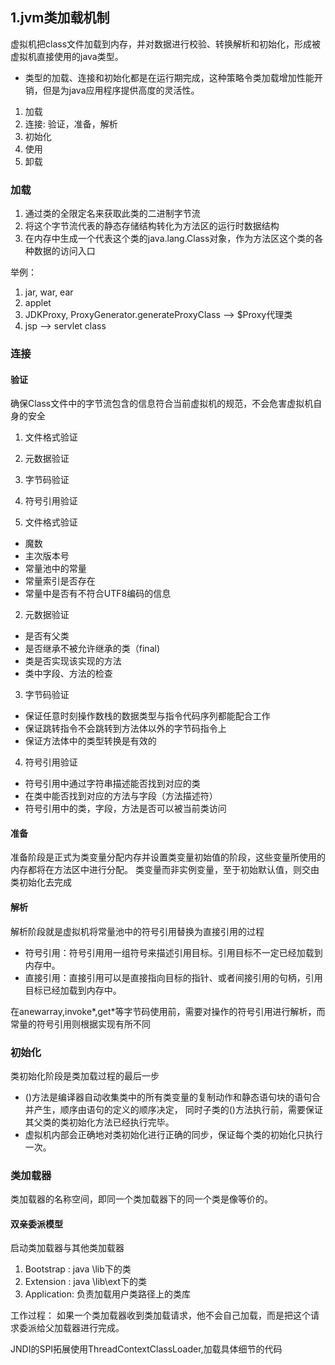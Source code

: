 
## 1.jvm类加载机制
虚拟机把class文件加载到内存，并对数据进行校验、转换解析和初始化，形成被虚拟机直接使用的java类型。
* 类型的加载、连接和初始化都是在运行期完成，这种策略令类加载增加性能开销，但是为java应用程序提供高度的灵活性。

1. 加载
2. 连接: 验证，准备，解析
3. 初始化
4. 使用
5. 卸载

### 加载
1. 通过类的全限定名来获取此类的二进制字节流
2. 将这个字节流代表的静态存储结构转化为方法区的运行时数据结构
3. 在内存中生成一个代表这个类的java.lang.Class对象，作为方法区这个类的各种数据的访问入口

举例：
1. jar, war, ear
2. applet
3. JDKProxy, ProxyGenerator.generateProxyClass --> $Proxy代理类
4. jsp --> servlet class

### 连接
#### 验证
确保Class文件中的字节流包含的信息符合当前虚拟机的规范，不会危害虚拟机自身的安全

1. 文件格式验证
2. 元数据验证
3. 字节码验证
4. 符号引用验证

1. 文件格式验证
* 魔数
* 主次版本号
* 常量池中的常量
* 常量索引是否存在
* 常量中是否有不符合UTF8编码的信息

2. 元数据验证
* 是否有父类
* 是否继承不被允许继承的类（final)
* 类是否实现该实现的方法
* 类中字段、方法的检查

3. 字节码验证
* 保证任意时刻操作数栈的数据类型与指令代码序列都能配合工作
* 保证跳转指令不会跳转到方法体以外的字节码指令上
* 保证方法体中的类型转换是有效的

4. 符号引用验证
* 符号引用中通过字符串描述能否找到对应的类
* 在类中能否找到对应的方法与字段（方法描述符）
* 符号引用中的类，字段，方法是否可以被当前类访问

#### 准备
准备阶段是正式为类变量分配内存并设置类变量初始值的阶段，这些变量所使用的内存都将在方法区中进行分配。
类变量而非实例变量，至于初始默认值，则交由类初始化去完成

#### 解析
解析阶段就是虚拟机将常量池中的符号引用替换为直接引用的过程

* 符号引用：符号引用用一组符号来描述引用目标。引用目标不一定已经加载到内存中。
* 直接引用：直接引用可以是直接指向目标的指针、或者间接引用的句柄，引用目标已经加载到内存中。

在anewarray,invoke*,get*等字节码使用前，需要对操作的符号引用进行解析，而常量的符号引用则根据实现有所不同

### 初始化
类初始化阶段是类加载过程的最后一步

* <clinit>()方法是编译器自动收集类中的所有类变量的复制动作和静态语句块的语句合并产生，顺序由语句的定义的顺序决定，
同时子类的<clinit>()方法执行前，需要保证其父类的类初始化方法已经执行完毕。
* 虚拟机内部会正确地对类初始化进行正确的同步，保证每个类的初始化只执行一次。

### 类加载器
类加载器的名称空间，即同一个类加载器下的同一个类是像等价的。

#### 双亲委派模型
启动类加载器与其他类加载器

1. Bootstrap : java \lib下的类
2. Extension : java \lib\ext下的类
3. Application: 负责加载用户类路径上的类库

工作过程： 如果一个类加载器收到类加载请求，他不会自己加载，而是把这个请求委派给父加载器进行完成。

JNDI的SPI拓展使用ThreadContextClassLoader,加载具体细节的代码